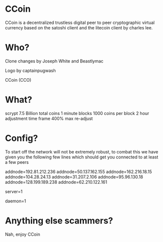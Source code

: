 CCoin
=======
CCoin is a decentralized trustless digital peer to peer cryptographic virtual currency based on the
satoshi client and the litecoin client by charles lee.


Who?
=====

Clone changes by Joseph White and Beastlymac

Logo by captainpugwash

CCoin (CCO)

What?
====
scrypt
7.5 Billion total coins
1 minute blocks
1000 coins per block
2 hour adjustment time frame
400% max re-adjust



Config?
=====
To start off the network will not be extremely robust,
to combat this we have given you the following few lines
which should get you connected to at least a few peers



addnode=192.81.212.236
addnode=50.137.162.155
addnode=162.216.18.15
addnode=104.28.24.13
addnode=31.207.2.106
addnode=95.96.130.18
addnode=128.199.189.238
addnode=62.210.122.161

server=1

daemon=1


Anything else scammers?
=======
Nah, enjoy CCoin
